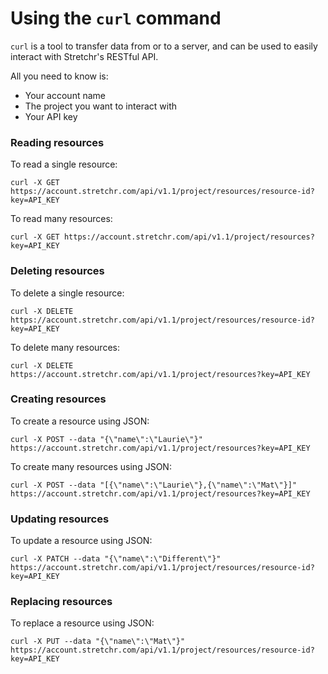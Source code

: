 # Using the `curl` command

`curl` is a tool to transfer data from or to a server, and can be used to easily interact with Stretchr's RESTful API.

All you need to know is:

  * Your account name
  * The project you want to interact with
  * Your API key

### Reading resources

To read a single resource:

```
curl -X GET https://account.stretchr.com/api/v1.1/project/resources/resource-id?key=API_KEY
```

To read many resources:

```
curl -X GET https://account.stretchr.com/api/v1.1/project/resources?key=API_KEY
```

### Deleting resources

To delete a single resource:

```
curl -X DELETE https://account.stretchr.com/api/v1.1/project/resources/resource-id?key=API_KEY
```

To delete many resources:

```
curl -X DELETE https://account.stretchr.com/api/v1.1/project/resources?key=API_KEY
```

### Creating resources

To create a resource using JSON:

```
curl -X POST --data "{\"name\":\"Laurie\"}" https://account.stretchr.com/api/v1.1/project/resources?key=API_KEY
```

To create many resources using JSON:

```
curl -X POST --data "[{\"name\":\"Laurie\"},{\"name\":\"Mat\"}]" https://account.stretchr.com/api/v1.1/project/resources?key=API_KEY
```

### Updating resources

To update a resource using JSON:

```
curl -X PATCH --data "{\"name\":\"Different\"}" https://account.stretchr.com/api/v1.1/project/resources/resource-id?key=API_KEY
```

### Replacing resources

To replace a resource using JSON:

```
curl -X PUT --data "{\"name\":\"Mat\"}" https://account.stretchr.com/api/v1.1/project/resources/resource-id?key=API_KEY
```